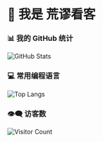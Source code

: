 # 👋 我是 荒谬看客

### 📊 我的 GitHub 统计
![GitHub Stats](https://github-readme-stats.vercel.app/api?username=LX-HMKK&show_icons=true&theme=vue)

### 💻 常用编程语言
![Top Langs](https://github-readme-stats.vercel.app/api/top-langs/?username=LX-HMKK&layout=compact&theme=vue)


### 👁️‍🗨️ 访客数
![Visitor Count](https://profile-counter.glitch.me/LX-HMKK/count.svg)
<!--
**LX-HMKK/LX-HMKK** is a ✨ _special_ ✨ repository because its `README.md` (this file) appears on your GitHub profile.

Here are some ideas to get you started:

- 🔭 I’m currently working on ...
- 🌱 I’m currently learning ...
- 👯 I’m looking to collaborate on ...
- 🤔 I’m looking for help with ...
- 💬 Ask me about ...
- 📫 How to reach me: ...
- 😄 Pronouns: ...
- ⚡ Fun fact: ...
-->
